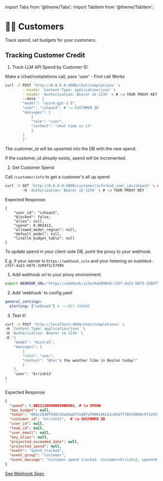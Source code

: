 import Tabs from '@theme/Tabs';
import TabItem from '@theme/TabItem';

# 🙋‍♂️ Customers 

Track spend, set budgets for your customers.

## Tracking Customer Credit

1. Track LLM API Spend by Customer ID

Make a /chat/completions call, pass 'user' - First call Works

```bash
curl -X POST 'http://0.0.0.0:4000/chat/completions' \
        --header 'Content-Type: application/json' \
        --header 'Authorization: Bearer sk-1234' \ # 👈 YOUR PROXY KEY
        --data ' {
        "model": "azure-gpt-3.5",
        "user": "ishaan3", # 👈 CUSTOMER ID
        "messages": [
            {
            "role": "user",
            "content": "what time is it"
            }
        ]
        }'
```

The customer_id will be upserted into the DB with the new spend.

If the customer_id already exists, spend will be incremented.

2. Get Customer Spend 

<Tabs>
<TabItem value="all-up" label="All-up spend">

Call `/customer/info` to get a customer's all up spend

```bash
curl -X GET 'http://0.0.0.0:4000/customer/info?end_user_id=ishaan3' \ # 👈 CUSTOMER ID
        -H 'Authorization: Bearer sk-1234' \ # 👈 YOUR PROXY KEY
```

Expected Response:

```
{
    "user_id": "ishaan3",
    "blocked": false,
    "alias": null,
    "spend": 0.001413,
    "allowed_model_region": null,
    "default_model": null,
    "litellm_budget_table": null
}
```

</TabItem>
<TabItem value="event-webhook" label="Event Webhook">

To update spend in your client-side DB, point the proxy to your webhook. 

E.g. if your server is `https://webhook.site` and your listening on `6ab090e8-c55f-4a23-b075-3209f5c57906`

1. Add webhook url to your proxy environment: 

```bash
export WEBHOOK_URL="https://webhook.site/6ab090e8-c55f-4a23-b075-3209f5c57906"
```

2. Add 'webhook' to config.yaml

```yaml
general_settings: 
  alerting: ["webhook"] # 👈 KEY CHANGE
```

3. Test it! 

```bash
curl -X POST 'http://localhost:4000/chat/completions' \
-H 'Content-Type: application/json' \
-H 'Authorization: Bearer sk-1234' \
-D '{
    "model": "mistral",
    "messages": [
        {
        "role": "user",
        "content": "What's the weather like in Boston today?"
        }
    ],
    "user": "krrish12"
}
'
```

Expected Response 

```json
{
  "spend": 0.0011120000000000001, # 👈 SPEND
  "max_budget": null,
  "token": "88dc28d0f030c55ed4ab77ed8faf098196cb1c05df778539800c9f1243fe6b4b",
  "customer_id": "krrish12",  # 👈 CUSTOMER ID
  "user_id": null,
  "team_id": null,
  "user_email": null,
  "key_alias": null,
  "projected_exceeded_date": null,
  "projected_spend": null,
  "event": "spend_tracked",
  "event_group": "customer",
  "event_message": "Customer spend tracked. Customer=krrish12, spend=0.0011120000000000001"
}
```

[See Webhook Spec](./alerting.md#api-spec-for-webhook-event)

</TabItem>
</Tabs>
